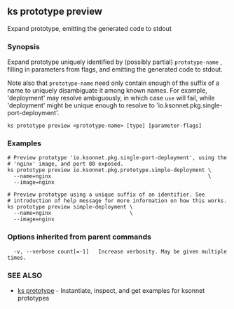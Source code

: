 ## ks prototype preview

Expand prototype, emitting the generated code to stdout

### Synopsis


Expand prototype uniquely identified by (possibly partial)
 `prototype-name` , filling in parameters from flags, and emitting the generated
code to stdout.

Note also that `prototype-name` need only contain enough of the suffix of a name
to uniquely disambiguate it among known names. For example, 'deployment' may
resolve ambiguously, in which case `use` will fail, while 'deployment' might be
unique enough to resolve to 'io.ksonnet.pkg.single-port-deployment'.

```
ks prototype preview <prototype-name> [type] [parameter-flags]
```

### Examples

```
# Preview prototype 'io.ksonnet.pkg.single-port-deployment', using the
# 'nginx' image, and port 80 exposed.
ks prototype preview io.ksonnet.pkg.prototype.simple-deployment \
  --name=nginx                                                  \
  --image=nginx

# Preview prototype using a unique suffix of an identifier. See
# introduction of help message for more information on how this works.
ks prototype preview simple-deployment \
  --name=nginx                         \
  --image=nginx
```

### Options inherited from parent commands

```
  -v, --verbose count[=-1]   Increase verbosity. May be given multiple times.
```

### SEE ALSO
* [ks prototype](ks_prototype.md)	 - Instantiate, inspect, and get examples for ksonnet prototypes


